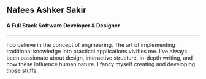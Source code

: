 ## Nafees Ashker Sakir
#### A Full Stack Software Developer & Designer
---

I do believe in the concept of engineering. The art of implementing traditional knowledge into practical applications vivifies me. I've always been passionate about design, interactive structure, in-depth writing, and how these influence human nature. I fancy myself creating and developing those stuffs.


